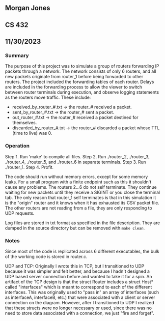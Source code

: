 ## Morgan Jones
## CS 432
## 11/30/2023

### Summary
The purpose of this project was to simulate a group of routers forwarding IP packets through a network. The network consists of only 6 routers, and all new packets originate from router_1 before being forwarded to other routers. The project included the forwarding tables of each router. Delays are included in the forwarding process to allow the viewer to switch between router terminals during execution, and observe logging statements as the routers move traffic. These include: 
- received_by_router_#.txt -> the router_# received a packet.
- sent_by_router_#.txt -> the router_# sent a packet.
- out_router_#.txt -> the router_# received a packet destined for themselves.
- discarded_by_router_#.txt -> the router_# discarded a packet whose TTL (time to live) was 0.

### Operation
Step 1. Run 'make' to compile all files.
Step 2. Run ./router_2, ./router_3, ./router_4, ./router_5, and ./router_6 in separate terminals.
Step 3. Run ./router_1.
Step 4. Profit.

The code should run without memory errors, except for some memory leaks. For a small program with a finite endpoint such as this it shouldn't cause any problems.
The routers 2...6 do not self terminate. They continue waiting for new packets until they receive a SIGINT or you close the terminal tab. The only reason that router_1 self terminates is that in this simulation it is the "origin" router and it knows when it has exhausted its CSV packet file. The other routers are not reading from a file, they are only responding to UDP requests.

Log files are stored in txt format as specified in the file description. They are dumped in the source directory but can be removed with `make clean`.

### Notes
Since most of the code is replicated across 6 different executables, the bulk of the working code is stored in router.c.

UDP and TCP: Originally I wrote this in TCP, but I transitioned to UDP because it was simpler and felt better, and because I hadn't designed a UDP based server connection before and wanted to take it for a spin. An artifact of the TCP design is that the struct Router includes a struct Host* called "interfaces" which is meant to correspond to each of the different interfaces. This was originally used to "pass in" an array of interfaces (such as interfaceA, interfaceB, etc.) that were associated with a client or server connection on the diagram. However, after I transitioned to UDP I realized that these structs were no longer necessary or used, since there was no need to store data associated with a connection, we just "fire and forget".
